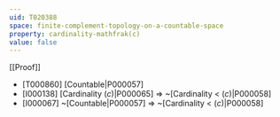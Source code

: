 ```yaml
---
uid: T020388
space: finite-complement-topology-on-a-countable-space
property: cardinality-mathfrak(c)
value: false
---
```

[[Proof]]

* [T000860] [Countable|P000057]
* [I000138] [Cardinality $\mathfrak(c)$|P000065] => ~[Cardinality < $\mathfrak(c)$|P000058]
* [I000067] ~[Countable|P000057] => ~[Cardinality < $\mathfrak(c)$|P000058]

